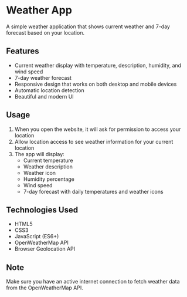 # Weather App

A simple weather application that shows current weather and 7-day forecast based on your location.

## Features

- Current weather display with temperature, description, humidity, and wind speed
- 7-day weather forecast
- Responsive design that works on both desktop and mobile devices
- Automatic location detection
- Beautiful and modern UI

## Usage

1. When you open the website, it will ask for permission to access your location
2. Allow location access to see weather information for your current location
3. The app will display:
   - Current temperature
   - Weather description
   - Weather icon
   - Humidity percentage
   - Wind speed
   - 7-day forecast with daily temperatures and weather icons

## Technologies Used

- HTML5
- CSS3
- JavaScript (ES6+)
- OpenWeatherMap API
- Browser Geolocation API

## Note

Make sure you have an active internet connection to fetch weather data from the OpenWeatherMap API. 

